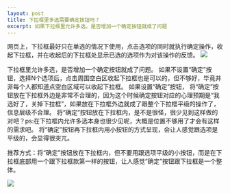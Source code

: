```yaml
---
layout: post
title: 下拉框里多选需要确定按钮吗？
excerpt: 如果下拉框里允许多选，是否增加一个确定按钮就成了问题
---
```


网页上，下拉框最好只在单选的情况下使用，点击选项的同时就执行确定操作，收起下拉框，并在收起后的下拉框处显示已选的选项作为对该操作的反馈。
![][image-1]
  
下拉框里允许多选，是否增加一个确定按钮就成了问题。
如果不设置“确定”按钮，选择N个选项后，点击周围空白区收起下拉框也是可以的，但不够好，毕竟并非每个人都知道点空白区域可以收起下拉框。
如果设置“确定”按钮，
将“确定”按钮放在下拉框外边是非常不合理的，因为这个时候确定按钮对应的心理预期是“我选好了，关掉下拉框”，如果放在下拉框外边就成了跟整个下拉框平级的操作了，信息层级不合理。
将“确定”按钮放在下拉框内，是不是很怪，很少见到这样做的对吧？ps:在下拉框内允许多选本身也很少见呢，大概是位置不够用了才会有这样的需求吧。
将“确定”按钮再下拉框内用小按钮的方式呈现，会让人感觉跟选项是平级的，会显得很突兀。

推荐方式：将“确定”按钮放在下拉框内，但不要用跟选项平级的小按钮，而是在下拉框底部用一个跟下拉框款第一样的按钮，让人感觉“确定”按钮跟下拉框是一个整体。

![][image-2]

[image-1]:	https://raw.githubusercontent.com/hyking/hyking.github.io/master/assets/images/%E5%8D%95%E9%80%89%E6%83%85%E5%86%B5.jpg
[image-2]:	https://raw.githubusercontent.com/hyking/hyking.github.io/master/assets/images/%E5%A4%9A%E9%80%89%E6%83%85%E5%86%B5.jpg